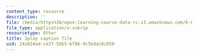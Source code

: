 ```yaml
---
content_type: resource
description: ''
file: /media/https%3A/open-learning-course-data-rc.s3.amazonaws.com/6-004-computation-structures-spring-2017/24a924adce3750b5bf869c5bdac0c059_q38KAGAKORk.vtt
file_type: application/x-subrip
resourcetype: Other
title: 3play caption file
uid: 24a924ad-ce37-50b5-bf86-9c5bdac0c059
---
```

